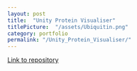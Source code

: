 ```yaml
---
layout: post
title:  "Unity Protein Visualiser"
titlePicture:  "/assets/Ubiquitin.png"
category: portfolio
permalink: "/Unity_Protein_Visualiser/"
---
```


<!--end-excerpt-->

[Link to repository][repo]

[repo]: https://github.com/TMoCo/ProteinVisualiser
